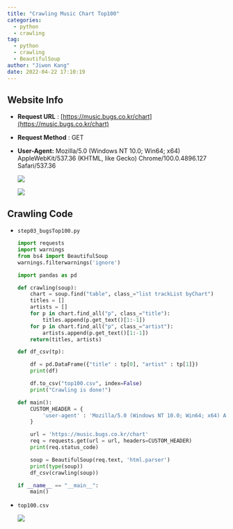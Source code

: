```yaml
---
title: "Crawling Music Chart Top100"
categories:
  - python
  - crawling
tag:
  - python
  - crawling
  - BeautifulSoup
author: "Jiwon Kang"
date: 2022-04-22 17:10:19
---
```

  
## Website Info

- **Request URL** : [https://music.bugs.co.kr/chart](https://music.bugs.co.kr/chart)
- **Request Method** : GET
- **User-Agent:** Mozilla/5.0 (Windows NT 10.0; Win64; x64) AppleWebKit/537.36 (KHTML, like Gecko) Chrome/100.0.4896.127 Safari/537.36
    
    ![](/images/Python/Crawling/Crawling_Top100/0.png)
    
    ![](/images/Python/Crawling/Crawling_Top100/1.png)
    

## Crawling Code

- `step03_bugsTop100.py`
    
    ```python
    import requests
    import warnings
    from bs4 import BeautifulSoup
    warnings.filterwarnings('ignore')
    
    import pandas as pd
    
    def crawling(soup):
        chart = soup.find("table", class_="list trackList byChart")
        titles = []
        artists = []
        for p in chart.find_all("p", class_="title"):
            titles.append(p.get_text()[1:-1])
        for p in chart.find_all("p", class_="artist"):
            artists.append(p.get_text()[1:-1])
        return(titles, artists)
    
    def df_csv(tp):
    
        df = pd.DataFrame({"title" : tp[0], "artist" : tp[1]})
        print(df)
    
        df.to_csv("top100.csv", index=False)
        print("Crawling is done!")
    
    def main():
        CUSTOM_HEADER = {
            'user-agent' : 'Mozilla/5.0 (Windows NT 10.0; Win64; x64) AppleWebKit/537.36 (KHTML, like Gecko) Chrome/100.0.4896.127 Safari/537.36'
        }
    
        url = 'https://music.bugs.co.kr/chart'
        req = requests.get(url = url, headers=CUSTOM_HEADER)
        print(req.status_code)
    
        soup = BeautifulSoup(req.text, 'html.parser')
        print(type(soup))
        df_csv(crawling(soup))
    
    if __name__ == "__main__":
        main()
    ```
    

- `top100.csv`
    
    ![](/images/Python/Crawling/Crawling_Top100/2.png)